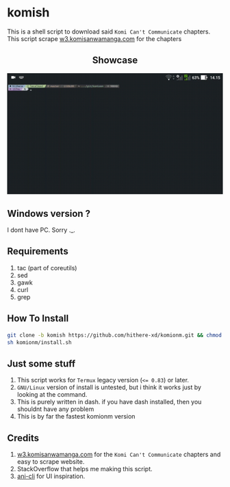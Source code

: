 # komish
This is a shell script to download said `Komi Can't Communicate` chapters. This script scrape [w3.komisanwamanga.com](https://w3.komisanwamanga.com) for the chapters

<h2 align="center">Showcase</h2>
<p align="center"><img src="stuff.gif"></p>

## Windows version ?
I dont have PC. Sorry ._.

## Requirements
1. tac (part of coreutils)
2. sed
3. gawk
4. curl
5. grep

## How To Install
```sh
git clone -b komish https://github.com/hithere-xd/komionm.git && chmod +x komionm/komish
sh komionm/install.sh
```

## Just some stuff
1. This script works for `Termux` legacy version (`<= 0.83`) or later.
2. `GNU/Linux` version of install is untested, but i think it works just by looking at the command.
3. This is purely written in dash. if you have dash installed, then you shouldnt have any problem
4. This is by far the fastest komionm version

## Credits
1. [w3.komisanwamanga.com](https://w3.komisanwamanga.com) for the `Komi Can't Communicate` chapters and easy to scrape website.
2. StackOverflow that helps me making this script.
3. [ani-cli](https://github.com/pystardust/ani-cli) for UI inspiration.
